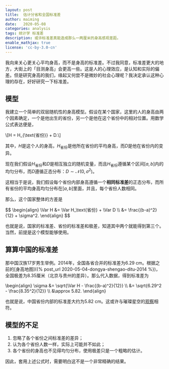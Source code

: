 ```yaml
---
layout: post
title:  估计分省和全国标准差
author: maiming
date:   2020-05-08
categories: analysis
tags: 统计学 标准差
description: 或许标准差真能造成那么一两厘米的身高感观差距。
enable_mathjax: true    
license: 'cc-by-3.0-cn'
---
```


<div style="display:none">
  $$
    \newcommand{\Var}{\mathop{\rm Var}\nolimits}
  $$
</div>

我向来关心更关心平均身高，而不是身高的标准差。不过我同意，标准差更大的地方，大街上的「目测身高」会更高一些。这是人的心理效应，是认知和实际的偏差。但是研究身高的我们，缘起又何尝不是微妙的社会心理呢？我决定承认这种心理的存在，好好研究一下标准差。

## 模型

我建立一个简单的双层随机性的身高模型。假设在某个国家，这里的人的身高由两个因素确定，一个是他出生的省份，另一个是他在这个省份中的相对位置。用数学公式表达便是，

\\[H = H_{\text{省份}} + D.\\]

其中，$H$是这个人的身高，$H_\text{省份}$是他所在省份的平均身高，而$D$是他在省份内的变异。

现在我们假设$H_\text{省份}$和$D$是相互独立的随机变量，而且$H_\text{省份}$遵循某个区间$[a,b]$内的均匀分布，而$D$遵循正态分布：$D \sim \mathcal N(0, \sigma^2)$。

这相当于是说，我们假设每个省份内部身高遵循一个**相同标准差**的正态分布，而所有省份的平均身高均匀分布在$[a,b]$里面，并且，每个省份人数相同。

那么，这个国家整体的方差是

<div>
$$
\begin{align}
\Var H &= \Var H_\text{省份} + \Var D \\
&= \frac{(b-a)^2}{12} + \sigma^2.
\end{align}
$$
</div>

也就是说，国家的标准差、省份的标准差和极差，知道其中两个就能得到第三个。当然，前提是这个模型能够使用。

## 算算中国的标准差

那中国汉族17岁男生举例。2014年，全国各省合并的标准差为6.29 cm。根据之前的[身高地图]({% post_url 2020-05-04-dongya-shengao-ditu-2014 %})，全国极差为8.35厘米（北京与贵州的差异）。那么代入数据，得到标准差为

<div>
  \begin{align}
  \sigma &= \sqrt{\Var H - \frac{(b-a)^2}{12}} \\
  &= \sqrt{6.29^2 - \frac{8.35^2}{12}} \\
  &\approx 5.82.
  \end{align}
</div>

也就是说，中国省份内部的标准差大约为5.82 cm。这或许与璀璨星空的[观察](https://tieba.baidu.com/p/6583062118)相符。

## 模型的不足

1. 忽略了各个省份之间标准差的差异；
2. 认为各个省份人数一样，实际上可能并不如此；
3. 各个省份的身高也不见得均匀分布，使用极差只是一个粗略的估计。

因此，套用上述公式时，需要明白这不是一个非常精确的结果。